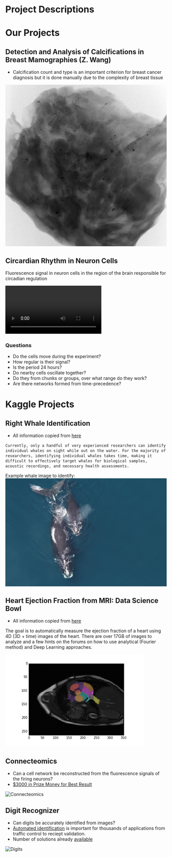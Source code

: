# Project Descriptions

# Our Projects
## Detection and Analysis of Calcifications in Breast Mamographies (Z. Wang)

- Calcification count and type is an important criterion for breast cancer diagnosis but it is done manually due to the complexity of breast tissue

![Breast Calcifications](images/breast-abs.jpg?raw=true)

## Circardian Rhythm in Neuron Cells
Fluorescence signal in neuron cells in the region of the brain responsible for circadian regulation

<video controls>
  <source src="images/florTracking.avi" type="video/avi">
Your browser does not support the video tag.
</video>


### Questions

 - Do the cells move during the experiment?
 - How regular is their signal? 
  - Is the period 24 hours?
 - Do nearby cells oscillate together?
 - Do they from chunks or groups, over what range do they work?
 - Are there networks formed from time-precedence?


# Kaggle Projects

## Right Whale Identification


- All information copied from [here](https://www.kaggle.com/c/noaa-right-whale-recognition)

```
Currently, only a handful of very experienced researchers can identify individual whales on sight while out on the water. For the majority of researchers, identifying individual whales takes time, making it difficult to effectively target whales for biological samples, acoustic recordings, and necessary health assessments.
```

Example whale image to identify:
![Whale](images/ChristinKhan_RightWhaleMomCalf_640.png?raw=true)


## Heart Ejection Fraction from MRI: Data Science Bowl 

- All information copied from [here](https://www.kaggle.com/c/second-annual-data-science-bowl)

The goal is to automatically measure the ejection fraction of a heart using 4D (3D + time) images of the heart. There are over 17GB of images to analyze and a few hints on the forums on how to use analytical (Fourier method) and Deep Learning approaches.


![MRI Segmentation](images/mri_kaggle.gif?raw=true)


## Connecteomics
- Can a cell network be reconstructed from the fluorescence signals of the firing neurons?
- [$3000 in Prize Money for Best Result](https://www.kaggle.com/c/connectomics)

![Connecteomics](https://kaggle2.blob.core.windows.net/competitions/kaggle/3774/logos/front_page.png)

## Digit Recognizer
- Can digits be accurately identified from images?
- [Automated identification](https://www.kaggle.com/c/digit-recognizer) is important for thousands of applications from traffic control to reciept validation.
- Number of solutions already [available](https://www.kaggle.com/c/digit-recognizer/prospector)
 
![Digits](https://kaggle2.blob.core.windows.net/competitions/kaggle/3004/logos/front_page.png)